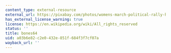 ```yaml
---
content_type: external-resource
external_url: https://pixabay.com/photos/womens-march-political-rally-human-2001567/
has_external_license_warning: true
license: https://en.wikipedia.org/wiki/All_rights_reserved
status: ''
title: bones64
uid: a03b6e82-c2e0-432e-851f-684f3f7cf07a
wayback_url: ''
---
```

